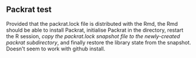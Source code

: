 ## Packrat test

Provided that the packrat.lock file is distributed with the Rmd, the Rmd should be able to install Packrat, initialise Packrat in the directory, restart the R session, *copy the packrat.lock snapshot file to the newly-created packrat subdirectory*, and finally restore the library state from the snapshot. Doesn't seem to work with github install.
